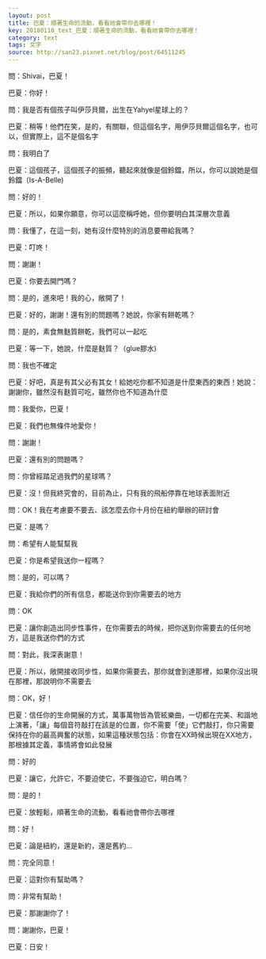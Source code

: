 ```yaml
---
layout: post
title: 巴夏：順著生命的流動，看看祂會帶你去哪裡！
key: 20180110_text_巴夏：順著生命的流動，看看祂會帶你去哪裡！
category: text
tags: 文字
source: http://san23.pixnet.net/blog/post/64511245
---
```


問：Shivai，巴夏！

巴夏：你好！

問：我是否有個孩子叫伊莎貝爾，出生在Yahyel星球上的？

巴夏：稍等！他們在笑，是的，有關聯，但這個名字，用伊莎貝爾這個名字，也可以，但實際上，這不是個名字

問：我明白了

巴夏：這個孩子，這個孩子的振頻，聽起來就像是個鈴鐺，所以，你可以說她是個鈴鐺（Is-A-Belle)

問：好的！

巴夏：所以，如果你願意，你可以這麼稱呼她，但你要明白其深層次意義

問：我懂了，在這一刻，她有沒什麼特別的消息要帶給我嗎？

巴夏：叮咚！

問：謝謝！

巴夏：你要去開門嗎？

問：是的，進來吧！我的心，敞開了！

巴夏：好的，謝謝！還有別的問題嗎？她說，你家有餅乾嗎？

問：是的，素食無麩質餅乾，我們可以一起吃

巴夏：等一下，她說，什麼是麩質？（glue膠水)

問：我也不確定

巴夏：好吧，真是有其父必有其女！給她吃你都不知道是什麼東西的東西！她說：謝謝你，雖然沒有麩質可吃，雖然你也不知道為什麼

問：我愛你，巴夏！

巴夏：我們也無條件地愛你！

問：謝謝！

巴夏：還有別的問題嗎？

問：你曾經踏足過我們的星球嗎？

巴夏：沒！但我終究會的，目前為止，只有我的飛船停靠在地球表面附近

問：OK！我在考慮要不要去、該怎麼去你十月份在紐約舉辦的研討會

巴夏：是嗎？

問：希望有人能幫幫我

巴夏：你是希望我送你一程嗎？

問：是的，可以嗎？

巴夏：我給你們的所有信息，都能送你到你需要去的地方

問：OK

巴夏：讓你創造出同步性事件，在你需要去的時候，把你送到你需要去的任何地方，這是我送你們的方式

問：對此，我深表謝意！

巴夏：所以，敞開接收同步性，如果你需要去，那你就會到達那裡，如果你沒出現在那裡，那說明你不需要去

問：OK，好！

巴夏：信任你的生命開展的方式，萬事萬物皆為管絃樂曲，一切都在完美、和諧地上演著，「讓」每個音符敲打在該是的位置，你不需要「使」它們敲打，你只需要保持在你的最高興奮的狀態，如果這種狀態包括：你會在XX時候出現在XX地方，那根據其定義，事情將會如此發展

問：好的

巴夏：讓它，允許它，不要迫使它，不要強迫它，明白嗎？

問：是的！

巴夏：放輕鬆，順著生命的流動，看看祂會帶你去哪裡

問：好！

巴夏：論是紐約，還是新約，還是舊約…

問：完全同意！

巴夏：這對你有幫助嗎？

問：非常有幫助！

巴夏：那謝謝你了！

問：謝謝你，巴夏！

巴夏：日安！
